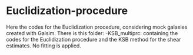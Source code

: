# Euclidization-procedure 
Here the codes for the Euclidization procedure, considering mock galaxies created with Galsim.
There is this folder:
-KSB_multiprc: containing the codes for the Euclidization procedure and the KSB method for the shear estimates.
No fitting is applied.


